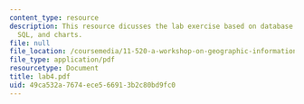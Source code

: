 ```yaml
---
content_type: resource
description: This resource dicusses the lab exercise based on database aggregation,
  SQL, and charts.
file: null
file_location: /coursemedia/11-520-a-workshop-on-geographic-information-systems-fall-2005/49ca532a7674ece566913b2c80bd9fc0_lab4.pdf
file_type: application/pdf
resourcetype: Document
title: lab4.pdf
uid: 49ca532a-7674-ece5-6691-3b2c80bd9fc0
---
```

